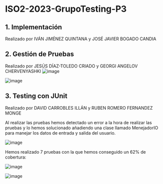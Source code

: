 # ISO2-2023-GrupoTesting-P3

## 1. Implementación
   
Realizado por IVÁN JIMÉNEZ QUINTANA y JOSÉ JAVIER BOGADO CANDIA

## 2. Gestión de Pruebas
   
Realizado por JESÚS DÍAZ-TOLEDO CRIADO y GEORGI ANGELOV CHERVENYASHKI
![image](https://github.com/werth2002/ISO2023_B01_Testing_P3/assets/39058929/a1491575-143f-4d7b-b1b1-d5adccddd1ea)

![image](https://github.com/werth2002/ISO2023_B01_Testing_P3/assets/39058929/50d77bda-919c-4856-82ba-94149b7ff626)

## 3. Testing con JUnit

Realizado por DAVID CARROBLES ILLÁN y RUBEN ROMERO FERNANDEZ MONGE

Al realizar las pruebas hemos detectado un error a la hora de realizar las pruebas y lo hemos solucionado añadiendo una clase llamado MenejadorIO para manejar los datos de entrada y salida del usuario.

![image](https://github.com/werth2002/ISO2023_B01_Testing_P3/assets/127775042/32ed3214-9f3d-4c75-a80f-b7c2254fdd77)

Hemos realizado 7 pruebas con la que hemos conseguido un 62% de cobertura: 

![image](https://github.com/werth2002/ISO2023_B01_Testing_P3/assets/127775042/150f441c-8ee8-4db4-8952-ec6a5f8f6dd7)

![image](https://github.com/werth2002/ISO2023_B01_Testing_P3/assets/127775042/0e263d44-691a-401b-b359-c5789abdeeb4)

